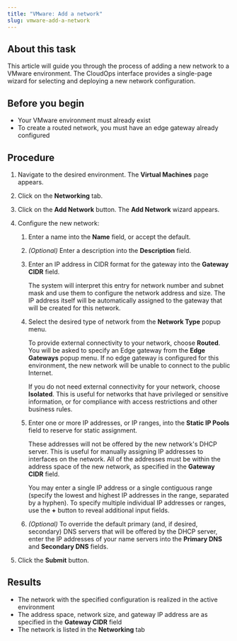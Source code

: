 ```yaml
---
title: "VMware: Add a network"
slug: vmware-add-a-network
---
```


## About this task

This article will guide you through the process of adding a new network to a VMware environment. The CloudOps interface provides a single-page wizard for selecting and deploying a new network configuration.

## Before you begin

-   Your VMware environment must already exist
-   To create a routed network, you must have an edge gateway already configured

## Procedure

1.  Navigate to the desired environment. The **Virtual Machines** page appears.

2.  Click on the **Networking** tab.

3.  Click on the **Add Network** button. The **Add Network** wizard appears.

4.  Configure the new network:

    1.  Enter a name into the **Name** field, or accept the default.

    2.  *\(Optional\)* Enter a description into the **Description** field.

    3.  Enter an IP address in CIDR format for the gateway into the **Gateway CIDR** field.

        The system will interpret this entry for network number and subnet mask and use them to configure the network address and size. The IP address itself will be automatically assigned to the gateway that will be created for this network.

    4.  Select the desired type of network from the **Network Type** popup menu.

        To provide external connectivity to your network, choose **Routed**. You will be asked to specify an Edge gateway from the **Edge Gateways** popup menu. If no edge gateway is configured for this environment, the new network will be unable to connect to the public Internet.

        If you do not need external connectivity for your network, choose **Isolated**. This is useful for networks that have privileged or sensitive information, or for compliance with access restrictions and other business rules.

    5.  Enter one or more IP addresses, or IP ranges, into the **Static IP Pools** field to reserve for static assignment.

        These addresses will not be offered by the new network's DHCP server. This is useful for manually assigning IP addresses to interfaces on the network. All of the addresses must be within the address space of the new network, as specified in the **Gateway CIDR** field.

        You may enter a single IP address or a single contiguous range \(specify the lowest and highest IP addresses in the range, separated by a hyphen\). To specify multiple individual IP addresses or ranges, use the **+** button to reveal additional input fields.

    6.  *\(Optional\)* To override the default primary \(and, if desired, secondary\) DNS servers that will be offered by the DHCP server, enter the IP addresses of your name servers into the **Primary DNS** and **Secondary DNS** fields.

5.  Click the **Submit** button.


## Results

-   The network with the specified configuration is realized in the active environment
-   The address space, network size, and gateway IP address are as specified in the **Gateway CIDR** field
-   The network is listed in the **Networking** tab



